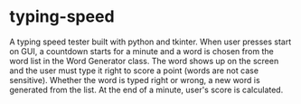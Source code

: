 # typing-speed
A typing speed tester built with python and tkinter. When user presses start on GUI, a countdown starts for a minute and a word is chosen from the word list in the Word Generator class. The word shows up on the screen and the user must type it right to score a point (words are not case sensitive). Whether the word is typed right or wrong, a new word is generated from the list. At the end of a minute, user's score is calculated.  
